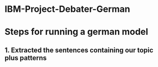 # IBM-Project-Debater-German

# Steps for running a german model
## 1. Extracted the sentences containing our topic plus patterns
